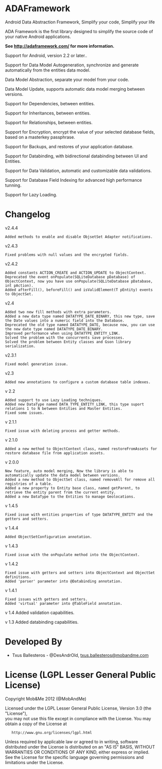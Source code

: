 ADAFramework
============

Android Data Abstraction Framework, Simplify your code, Simplify your life

ADA Framework is the first library designed to simplify the source code of your native Android applications.

**See http://adaframework.com/ for more information.**


Support for Android, version 2.2 or later..


Support for Data Model Autogeneration, synchronize and generate automatically from the entities data model.


Data Model Abstraction, separate your model from your code.


Data Model Update, supports automatic data model merging between versions.


Support for Dependencies, between entities.


Support for Inheritances, between entities.


Support for Relationships, between entities.


Support for Encryption, encrypt the value of your selected database fields, based on a masterkey passphrase.


Support for Backups, and restores of your application database.


Support for Databinding, with bidirectional databinding between UI and Entities.


Support for Data Validation, automatic and customizable data validations.


Support for Database Field Indexing for advanced high performance tunning.


Support for Lazy Loading.


Changelog
=========

v2.4.4
	
	Added methods to enable and disable ObjsetSet Adapter notifications. 
	
v2.4.3
	
	Fixed problems with null values and the encrypted fields. 
	
v2.4.2
	
	Added constants ACTION_CREATE and ACTION_UPDATE to ObjectContext.
	Deprecated the event onPopulate(SQLiteDatabase pDatabase) of ObjectContext, now you have use onPopulate(SQLiteDatabase pDatabase, int pAction).
	Added afterFill(), beforeFill() and isValidElement(T pEntity) events to ObjectSet.

v2.4

	Added two new fill methods with extra parameters.
	Added a new data type named DATATYPE_DATE_BINARY, this new type, save the Date values into a numeric field into the Database.
	Deprecated the old type named DATATYPE_DATE, because now, you can use the new date type named DATATYPE_DATE_BINARY.
	Improved performance when using DATATYPE_ENTITY_LINK.
	Solved the problem with the concurrents save processes.
	Solved the problem between Entity classes and Gson library serialization.
	
v2.3.1

	Fixed model generation issue.
   
v2.3

	Added new annotations to configure a custom database table indexes.

v 2.2 	

	Added support to use Lazy Loading techniques.
 	Added new DataType named DATA_TYPE_ENTITY_LINK, this type suport relations 1 to N between Entities and Master Entities.
 	Fixed some issues.

v 2.1.1	

	Fixed issue with deleting process and getter methods.

v 2.1.0	

	Added a new method to ObjectContext class, named restoreFromAssets for restore database file from application assets.

v 2.0.0	

	New feature, auto model merging, Now the library is able to automatically update the data model between versions.
 	Added a new method to ObjectSet class, named removeAll for remove all registries of a table.
 	Added a new property to Entity base class, named getParent, to retrieve the entity parent from the current entity.
 	Added a new DataType to the Entities to manage Geolocations.

v 1.4.5	

	Fixed issue with entities properties of type DATATYPE_ENTITY and the getters and setters.

v 1.4.4	

	Added ObjectSetConfiguration annotation.

v 1.4.3	

	Fixed issue with the onPopulate method into the ObjectContext.

v 1.4.2	

	Fixed issue with getters and setters into ObjectContext and ObjectSet definitions.
 	Added 'parser' parameter into @Databinding annotation.

v 1.4.1	

	Fixed issues with getters and setters.
 	Added 'virtual' parameter into @TableField annotation.

v 1.4	Added validation capabilities.

v 1.3	Added databinding capabilities.



Developed By
============

* Txus Ballesteros - @DesAndrOId, <txus.ballesteros@mobandme.com>



License (LGPL Lesser General Public License)
=======

   Copyright Mob&Me 2012 (@MobAndMe)

   Licensed under the LGPL Lesser General Public License, Version 3.0 (the "License"),  
   you may not use this file except in compliance with the License.
   You may obtain a copy of the License at

       http://www.gnu.org/licenses/lgpl.html

   Unless required by applicable law or agreed to in writing, software 
   distributed under the License is distributed on an "AS IS" BASIS,
   WITHOUT WARRANTIES OR CONDITIONS OF ANY KIND, either express or implied.
   See the License for the specific language governing permissions and
   limitations under the License.
